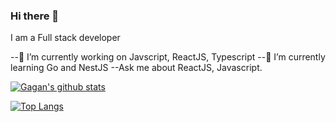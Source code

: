 ### Hi there 👋
I am a Full stack developer


--🔭 I’m currently working on Javscript, ReactJS, Typescript
--🌱 I’m currently learning Go and NestJS
--Ask me about ReactJS, Javascript.


[![Gagan's github stats](https://github-readme-stats.vercel.app/api?username=pixxstudios&show_icons=true&theme=radical)](https://github.com/pixxstudios/github-readme-stats)

[![Top Langs](https://github-readme-stats.vercel.app/api/top-langs/?username=pixxstudios)](https://github.com/pixxstudios/github-readme-stats)
